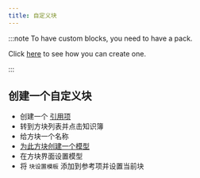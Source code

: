 ```yaml
---
title: 自定义块
---
```


:::note To have custom blocks, you need to have a pack.

Click [here](pack.md#create-a-pack) to see how you can create one.

:::

## 创建一个自定义块

* 创建一个 [引用项](custom-items.md)
* 转到方块列表并点击知识簿
* 给方块一个名称
* [为此方块创建一个模型](custom-models.md)
* 在方块界面设置模型
* 将 `块设置模板` 添加到参考项并设置当前块
